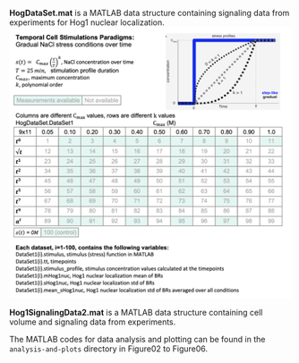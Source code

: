 **HogDataSet.mat** is a MATLAB data structure containing signaling data from experiments for Hog1 nuclear localization. 
![HogDataSet](HogDataSetTable.png)

**Hog1SignalingData2.mat** is a MATLAB data structure containing cell volume and signaling data from experiments. 

The MATLAB codes for data analysis and plotting can be found in the `analysis-and-plots` directory in Figure02 to Figure06.

